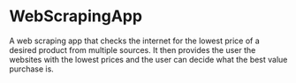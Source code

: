 # WebScrapingApp
A web scraping app that checks the internet for the lowest price of a desired product from multiple sources. It then provides the user the websites with the lowest prices and the user can decide what the best value purchase is. 
